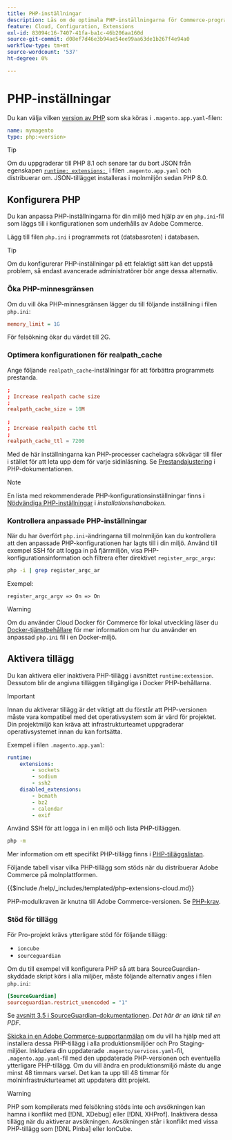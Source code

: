 ```yaml
---
title: PHP-inställningar
description: Läs om de optimala PHP-inställningarna för Commerce-programkonfiguration i molninfrastrukturen.
feature: Cloud, Configuration, Extensions
exl-id: 83094c16-7407-41fa-ba1c-46b206aa160d
source-git-commit: d08ef7d46e3b94ae54ee99aa63de1b267f4e94a0
workflow-type: tm+mt
source-wordcount: '537'
ht-degree: 0%

---
```


# PHP-inställningar

Du kan välja vilken [version av PHP](https://experienceleague.adobe.com/docs/commerce-operations/installation-guide/system-requirements.html?lang=sv-SE) som ska köras i `.magento.app.yaml`-filen:

```yaml
name: mymagento
type: php:<version>
```

>[!TIP]
>
>Om du uppgraderar till PHP 8.1 och senare tar du bort JSON från egenskapen [`runtime: extensions:` &#x200B;](properties.md#runtime) i filen `.magento.app.yaml` och distribuerar om. JSON-tillägget installeras i molnmiljön sedan PHP 8.0.

## Konfigurera PHP

Du kan anpassa PHP-inställningarna för din miljö med hjälp av en `php.ini`-fil som läggs till i konfigurationen som underhålls av Adobe Commerce.

Lägg till filen `php.ini` i programmets rot (databasroten) i databasen.

>[!TIP]
>
>Om du konfigurerar PHP-inställningar på ett felaktigt sätt kan det uppstå problem, så endast avancerade administratörer bör ange dessa alternativ.

### Öka PHP-minnesgränsen

Om du vill öka PHP-minnesgränsen lägger du till följande inställning i filen `php.ini`:

```ini
memory_limit = 1G
```

För felsökning ökar du värdet till 2G.

### Optimera konfigurationen för realpath_cache

Ange följande `realpath_cache`-inställningar för att förbättra programmets prestanda.

```conf
;
; Increase realpath cache size
;
realpath_cache_size = 10M

;
; Increase realpath cache ttl
;
realpath_cache_ttl = 7200
```

Med de här inställningarna kan PHP-processer cachelagra sökvägar till filer i stället för att leta upp dem för varje sidinläsning. Se [Prestandajustering](https://www.php.net/manual/en/ini.core.php) i PHP-dokumentationen.

>[!NOTE]
>
>En lista med rekommenderade PHP-konfigurationsinställningar finns i [Nödvändiga PHP-inställningar](https://experienceleague.adobe.com/docs/commerce-operations/installation-guide/prerequisites/php-settings.html?lang=sv-SE) i _installationshandboken_.

### Kontrollera anpassade PHP-inställningar

När du har överfört `php.ini`-ändringarna till molnmiljön kan du kontrollera att den anpassade PHP-konfigurationen har lagts till i din miljö. Använd till exempel SSH för att logga in på fjärrmiljön, visa PHP-konfigurationsinformation och filtrera efter direktivet `register_argc_argv`:

```bash
php -i | grep register_argc_ar
```

Exempel:

```text
register_argc_argv => On => On
```

>[!WARNING]
>
>Om du använder Cloud Docker för Commerce för lokal utveckling läser du [Docker-tjänstbehållare](https://developer.adobe.com/commerce/cloud-tools/docker/containers/service/#fpm-container) för mer information om hur du använder en anpassad `php.ini` fil i en Docker-miljö.

## Aktivera tillägg

Du kan aktivera eller inaktivera PHP-tillägg i avsnittet `runtime:extension`. Dessutom blir de angivna tilläggen tillgängliga i Docker PHP-behållarna.

>[!IMPORTANT]
>
>Innan du aktiverar tillägg är det viktigt att du förstår att PHP-versionen måste vara kompatibel med det operativsystem som är värd för projektet. Din projektmiljö kan kräva att infrastrukturteamet uppgraderar operativsystemet innan du kan fortsätta.

Exempel i filen `.magento.app.yaml`:

```yaml
runtime:
    extensions:
        - sockets
        - sodium
        - ssh2
    disabled_extensions:
        - bcmath
        - bz2
        - calendar
        - exif
```

Använd SSH för att logga in i en miljö och lista PHP-tilläggen.

```bash
php -m
```

Mer information om ett specifikt PHP-tillägg finns i [PHP-tilläggslistan](https://www.php.net/manual/en/extensions.alphabetical.php).

Följande tabell visar vilka PHP-tillägg som stöds när du distribuerar Adobe Commerce på molnplattformen.

{{$include /help/_includes/templated/php-extensions-cloud.md}}

PHP-modulkraven är knutna till Adobe Commerce-versionen. Se [PHP-krav](https://experienceleague.adobe.com/docs/commerce-operations/installation-guide/prerequisites/php-settings.html?lang=sv-SE).

### Stöd för tillägg

För Pro-projekt krävs ytterligare stöd för följande tillägg:

- `ioncube`
- `sourceguardian`

Om du till exempel vill konfigurera PHP så att bara SourceGuardian-skyddade skript körs i alla miljöer, måste följande alternativ anges i filen `php.ini`:

```ini
[SourceGuardian]
sourceguardian.restrict_unencoded = "1"
```

Se [avsnitt 3.5 i SourceGuardian-dokumentationen](https://sourceguardian.com/demofiles/files/SourceGuardian%20for%20Linux%20User%20Manual.pdf). _Det här är en länk till en PDF_.

[Skicka in en Adobe Commerce-supportanmälan](https://experienceleague.adobe.com/docs/commerce-knowledge-base/kb/help-center-guide/magento-help-center-user-guide.html?lang=sv-SE#submit-ticket) om du vill ha hjälp med att installera dessa PHP-tillägg i alla produktionsmiljöer och Pro Staging-miljöer. Inkludera din uppdaterade `.magento/services.yaml`-fil, `.magento.app.yaml`-fil med den uppdaterade PHP-versionen och eventuella ytterligare PHP-tillägg. Om du vill ändra en produktionsmiljö måste du ange minst 48 timmars varsel. Det kan ta upp till 48 timmar för molninfrastrukturteamet att uppdatera ditt projekt.

>[!WARNING]
>
>PHP som kompilerats med felsökning stöds inte och avsökningen kan hamna i konflikt med [!DNL XDebug] eller [!DNL XHProf]. Inaktivera dessa tillägg när du aktiverar avsökningen. Avsökningen står i konflikt med vissa PHP-tillägg som [!DNL Pinba] eller IonCube.

<!-- Last updated from includes: 2025-04-14 09:39:27 -->
